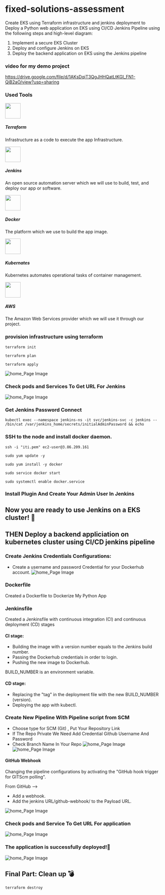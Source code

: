 # fixed-solutions-assessment
Create EKS using Terraform infrastructure and jenkins deployment to Deploy a Python web application on EKS using CI/CD Jenkins Pipeline using the following steps and high-level diagram:
1. Implement a secure EKS Cluster
2. Deploy and configure Jenkins on EKS
3. Deploy the backend application on EKS using the Jenkins pipeline

### video for my demo project
https://drive.google.com/file/d/1AKsDqiT3QgJHHQatLtKGI_FN1-QjB2aO/view?usp=sharing

### Used Tools
 <img src="./pictures/terraform.png" width="50" height="50">

##### Terraform          
Infrastructure as a code to execute the app Infrastructure.

<img src="./pictures/jenkins.png" width="50" height="50">

##### Jenkins            
An open source automation server which we will use to build, test, and deploy our app or software.

<img src="./pictures/docker.png" width="50" height="50">

##### Docker             
 The platform which we use to build the app image.

<img src="./pictures/k8s.png" width="50" height="50">

##### Kubernates         
 Kubernetes automates operational tasks of container management.

<img src="./pictures/aws.jpg" width="50" height="50">

##### AWS               
The Amazon Web Services provider which we will use it through our project.

### provision infrastructure using terraform
```
terraform init
```
```
terraform plan
```
```
terraform apply
```
![home_Page Image](./pictures/terr-apply.png)

### Check pods and Services To Get URL For Jenkins
![home_Page Image](./pictures/podsandsvc.png)

### Get Jenkins Password Connect
```
kubectl exec --namespace jenkins-ns -it svc/jenkins-svc -c jenkins -- /bin/cat /var/jenkins_home/secrets/initialAdminPassword && echo
```
### SSH to the node and install docker daemon.
```
ssh -i "iti.pem" ec2-user@3.86.209.161
```
```
sudo yum update -y
```
```
sudo yum install -y docker
```
```
sudo service docker start
```
```
sudo systemctl enable docker.service
```
### Install Plugin And Create Your Admin User In Jenkins
## Now you are ready to use Jenkins on a EKS cluster! 🚀

## THEN Deploy a backend appliciation on kubernetes cluster using CI/CD jenkins pipeline

### Create Jenkins Credentials Configurations:
 - Create a username and password Credential for your Dockerhub account.
 ![home_Page Image](./pictures/credn.png)

 ### Dockerfile
Created a Dockerfile to Dockerize My Python App

### Jenkinsfile
Created a Jenkinsfile with continuous integration (CI) and continuous deployment (CD) stages

#### CI stage:
- Building the image with a version number equals to the Jenkins build number. 
- Passing the Dockerhub credentials in order to login.
- Pushing the new image to Dockerhub.

BUILD_NUMBER is an environment variable.

#### CD stage:
- Replacing the "tag" in the deployment file with the new BUILD_NUMBER (version).
- Deploying the app with kubectl.

### Create New Pipeline With Pipeline script from SCM

- Choose type for SCM (Git) , Put Your Repository Link
- If The Repo Private We Need Add Credential Github Username And Password
- Check Branch Name In Your Repo
![home_Page Image](./pictures/pipeline.png)
![home_Page Image](./pictures/console.png)

#### GitHub Webhook

Changing the pipeline configurations by activating the "GitHub hook trigger for GITScm polling".


From GitHub -->
- Add a webhook.
- Add the jenkins URL/github-webhook/ to the Payload URL.

![home_Page Image](./pictures/webhook.png)

### Check pods and Service To Get URL For application

![home_Page Image](./pictures/podsapp.png)

### The application is successfully deployed!🚀 

![home_Page Image](./pictures/final.png)

## Final Part: Clean up 💣
```
terraform destroy 
```
